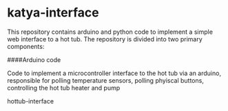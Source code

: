 katya-interface
===============

This repository contains arduino and python code to implement a simple web interface to a hot tub.  The repository is divided into two primary components:

####Arduino code 

Code to implement a microcontroller interface to the hot tub via an arduino, responsible for polling temperature sensors, polling phyiscal buttons,  controlling the hot tub heater and pump

hottub-interface
